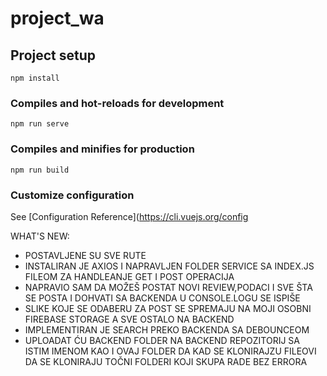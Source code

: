 # project_wa

## Project setup
```
npm install
```

### Compiles and hot-reloads for development
```
npm run serve
```

### Compiles and minifies for production
```
npm run build
```

### Customize configuration
See [Configuration Reference](https://cli.vuejs.org/config

WHAT'S NEW:
- POSTAVLJENE SU SVE RUTE
- INSTALIRAN JE AXIOS I NAPRAVLJEN FOLDER SERVICE SA INDEX.JS FILEOM ZA HANDLEANJE GET I POST OPERACIJA
- NAPRAVIO SAM DA MOŽEŠ POSTAT NOVI REVIEW,PODACI I SVE ŠTA SE POSTA I DOHVATI SA BACKENDA U CONSOLE.LOGU SE ISPIŠE
- SLIKE KOJE SE ODABERU ZA POST SE SPREMAJU NA MOJI OSOBNI FIREBASE STORAGE A SVE OSTALO NA BACKEND
- IMPLEMENTIRAN JE SEARCH PREKO BACKENDA SA DEBOUNCEOM
- UPLOADAT ĆU BACKEND FOLDER NA BACKEND REPOZITORIJ SA ISTIM IMENOM KAO I OVAJ FOLDER DA KAD SE KLONIRAJZU FILEOVI DA SE KLONIRAJU TOČNI FOLDERI KOJI SKUPA RADE BEZ ERRORA


